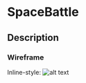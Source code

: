 # SpaceBattle

## Description


### Wireframe

Inline-style: 
![alt text](https://www.google.com/imgres?imgurl=https%3A%2F%2Fbalsamiq.com%2Fassets%2Flearn%2Farticles%2Fmobile-web.png&imgrefurl=https%3A%2F%2Fbalsamiq.com%2Flearn%2Farticles%2Fwhat-are-wireframes%2F&tbnid=C_ZpcCPXlffVpM&vet=12ahUKEwin76rp4NL3AhW9cjABHfw4ACsQMygAegUIARDWAQ..i&docid=MlUsQI1xxUZXIM&w=2000&h=1377&q=wireframe&ved=2ahUKEwin76rp4NL3AhW9cjABHfw4ACsQMygAegUIARDWAQ)